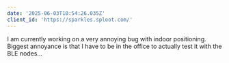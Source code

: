 ```yaml
---
date: '2025-06-03T10:54:26.035Z'
client_id: 'https://sparkles.sploot.com/'
---
```

I am currently working on a very annoying bug with indoor positioning. Biggest annoyance is that I have to be in the office to actually test it with the BLE nodes…
